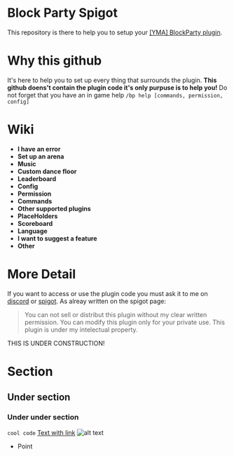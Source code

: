 # Block Party Spigot
This repository is there to help you to setup your [[YMA] BlockParty plugin](https://www.spigotmc.org/resources/yma-block-party-with-music-1-13-1-19.98473/).

# Why this github
It's here to help you to set up every thing that surrounds the plugin. **This github doens't contain the plugin code it's only purpuse is to help you!**
Do not forget that you have an in game help `/bp help [commands, permission, config]`

# Wiki
* **I have an error**
* **Set up an arena**
* **Music**
* **Custom dance floor**
* **Leaderboard**
* **Config**
* **Permission**
* **Commands**
* **Other supported plugins**
* **PlaceHolders**
* **Scoreboard**
* **Language**
* **I want to suggest a feature**
* **Other**

# More Detail
If you want to access or use the plugin code you must ask it to me on [discord](https://discord.com/invite/wKsFBZspCw) or [spigot](https://www.spigotmc.org/members/joschma.956334/). As alreay written on the spigot page:
> You can not sell or distribut this plugin without my clear written permission. You can modify this plugin only for your private use. This plugin is under my intelectual property.

THIS IS UNDER CONSTRUCTION!

# Section
## Under section
### Under under section
`cool code`
[Text with link](https://www.spigotmc.org/resources/yma-block-party-with-music-1-13-1-19.98473/)
![alt text](https://i.ibb.co/2kQrTMZ/Wiki.png)
* Point


